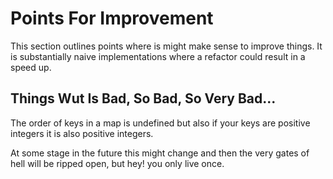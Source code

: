 # Points For Improvement

This section outlines points where is might make sense to improve things. It is substantially naive implementations where a refactor could result in a speed up.

## Things Wut Is Bad, So Bad, So Very Bad...

The order of keys in a map is undefined but also if your keys are positive integers it is also positive integers.

At some stage in the future this might change and then the very gates of hell will be ripped open, but hey! you only live once.
